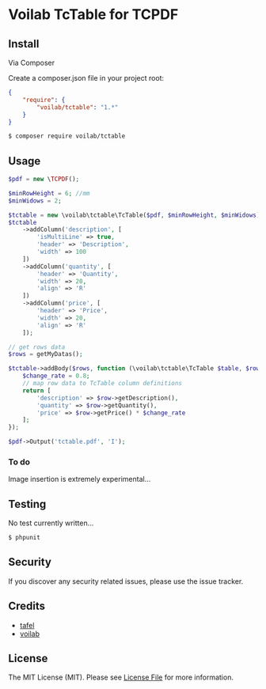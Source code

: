 # Voilab TcTable for TCPDF

## Install

Via Composer

Create a composer.json file in your project root:
``` json
{
    "require": {
        "voilab/tctable": "1.*"
    }
}
```

``` bash
$ composer require voilab/tctable
```

## Usage
```php
$pdf = new \TCPDF();

$minRowHeight = 6; //mm
$minWidows = 2;

$tctable = new \voilab\tctable\TcTable($pdf, $minRowHeight, $minWidows);
$tctable
    ->addColumn('description', [
        'isMultiLine' => true,
        'header' => 'Description',
        'width' => 100
    ])
    ->addColumn('quantity', [
        'header' => 'Quantity',
        'width' => 20,
        'align' => 'R'
    ])
    ->addColumn('price', [
        'header' => 'Price',
        'width' => 20,
        'align' => 'R'
    ]);

// get rows data
$rows = getMyDatas();

$tctable->addBody($rows, function (\voilab\tctable\TcTable $table, $row) {
    $change_rate = 0.8;
    // map row data to TcTable column definitions
    return [
        'description' => $row->getDescription(),
        'quantity' => $row->getQuantity(),
        'price' => $row->getPrice() * $change_rate
    ];
});

$pdf->Output('tctable.pdf', 'I');
```

### To do
Image insertion is extremely experimental...

## Testing
No test currently written...
``` bash
$ phpunit
```

## Security

If you discover any security related issues, please use the issue tracker.

## Credits

- [tafel](https://github.com/tafel)
- [voilab](https://github.com/voilab)

## License

The MIT License (MIT). Please see [License File](LICENSE.md) for more information.
